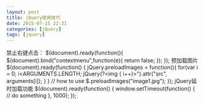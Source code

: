 ```yaml
---
layout: post
title: jQuery使用技巧
date: 2015-07-15 22:31
categories: [jQuery]
tags: [jquery]
---
```

禁止右键点击：
	$(document).ready(function(){
	$(document).bind("contextmenu",function(e){
	return false;
	});
	});
预加载图片
	$(document).ready(function() {
	jQuery.preloadImages = function(){
	for(var i = 0; i<ARGUMENTS.LENGTH; jQuery(?<img { i++)>").attr("src", arguments[i]);
	}
	}
	// how to use
	$.preloadImages("image1.jpg");
	});
jQuery延时加载功能
	$(document).ready(function() {
	window.setTimeout(function() {
	// do something
	}, 1000);
	});
